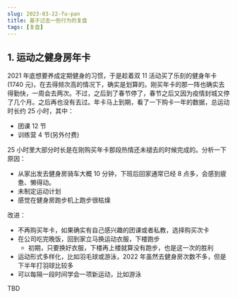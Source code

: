 ```yaml
---
slug: 2023-03-22-fu-pan
title: 基于过去一些行为的复盘
tags: [复盘]
---
```


## 1. 运动之健身房年卡

2021 年底想要养成定期健身的习惯，于是趁着双 11 活动买了乐刻的健身年卡(1740 元)，在去得频次高的情况下，确实是划算的。刚买年卡的那一阵也确实去得勤快，一周会去两次。不过，之后到了春节停了，春节之后又因为疫情封城又停了几个月。之后再也没有去过。年卡马上到期，看了一下购卡一年的数据，总运动时长约 25 小时，其中：

- 团课 12 节
- 训练营 4 节(另外付费)

25 小时里大部分时长是在刚购买年卡那段热情还未褪去的时候完成的。分析一下原因：

- 从家出发去健身房骑车大概 10 分钟，下班后回家通常已经 8 点多，会感到疲惫、懒得动。
- 未制定运动计划
- 感觉在健身房跑步机上跑步很枯燥

改进：

- 不再购买年卡，如果确实有自己感兴趣的团课或者私教，选择购买次卡
- 在公司吃完晚饭，回到家立马换运动衣服，下楼跑步
  - 初期，只要换好衣服，下楼再上楼就算没有跑步，也是这一次的胜利
- 运动形式多样化，比如羽毛球或游泳，2022 年虽然去健身房次数不多，但是下半年打羽球比较多
- 可以每隔一段时间学会一项新运动，比如游泳

TBD
